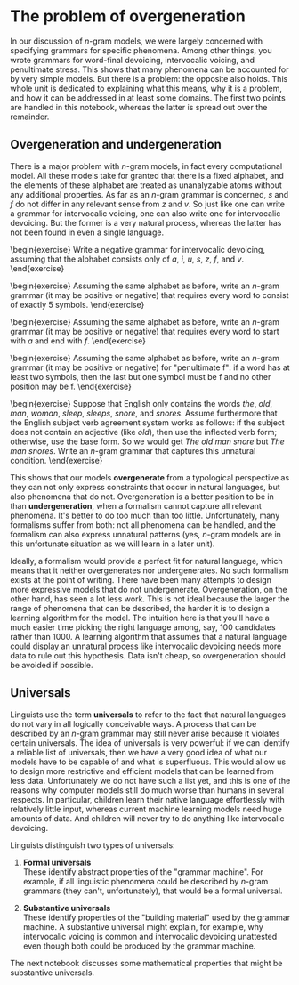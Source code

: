 # The problem of overgeneration

In our discussion of $n$-gram models, we were largely concerned with specifying grammars for specific phenomena.
Among other things, you wrote grammars for word-final devoicing, intervocalic voicing, and penultimate stress.
This shows that many phenomena can be accounted for by very simple models.
But there is a problem: the opposite also holds.
This whole unit is dedicated to explaining what this means, why it is a problem, and how it can be addressed in at least some domains.
The first two points are handled in this notebook, whereas the latter is spread out over the remainder.

## Overgeneration and undergeneration

There is a major problem with $n$-gram models, in fact every computational model.
All these models take for granted that there is a fixed alphabet, and the elements of these alphabet are treated as unanalyzable atoms without any additional properties.
As far as an $n$-gram grammar is concerned, *s* and *f* do not differ in any relevant sense from *z* and *v*.
So just like one can write a grammar for intervocalic voicing, one can also write one for intervocalic devoicing.
But the former is a very natural process, whereas the latter has not been found in even a single language.

\begin{exercise}
Write a negative grammar for intervocalic devoicing, assuming that the alphabet consists only of *a*, *i*, *u*, *s*, *z*, *f*, and *v*.
\end{exercise}

\begin{exercise}
Assuming the same alphabet as before,
write an $n$-gram grammar (it may be positive or negative) that requires every word to consist of exactly 5 symbols.
\end{exercise}

\begin{exercise}
Assuming the same alphabet as before,
write an $n$-gram grammar (it may be positive or negative) that requires every word to start with *a* and end with *f*.
\end{exercise}

\begin{exercise}
Assuming the same alphabet as before,
write an $n$-gram grammar (it may be positive or negative) for "penultimate f": if a word has at least two symbols, then the last but one symbol must be f and no other position may be f.
\end{exercise}

\begin{exercise}
Suppose that English only contains the words *the*, *old*, *man*, *woman*, *sleep*, *sleeps*, *snore*, and *snores*.
Assume furthermore that the English subject verb agreement system works as follows: if the subject does not contain an adjective (like *old*), then use the inflected verb form; otherwise, use the base form.
So we would get *The old man snore* but *The man snores*.
Write an $n$-gram grammar that captures this unnatural condition.
\end{exercise}

This shows that our models **overgenerate** from a typological perspective as they can not only express constraints that occur in natural languages, but also phenomena that do not.
Overgeneration is a better position to be in than **undergeneration**, when a formalism cannot capture all relevant phenomena.
It's better to do too much than too little.
Unfortunately, many formalisms suffer from both: not all phenomena can be handled, and the formalism can also express unnatural patterns (yes, $n$-gram models are in this unfortunate situation as we will learn in a later unit).

Ideally, a formalism would provide a perfect fit for natural language, which means that it neither overgenerates nor undergenerates.
No such formalism exists at the point of writing.
There have been many attempts to design more expressive models that do not undergenerate.
Overgeneration, on the other hand, has seen a lot less work.
This is not ideal because the larger the range of phenomena that can be described, the harder it is to design a learning algorithm for the model.
The intuition here is that you'll have a much easier time picking the right language among, say, 100 candidates rather than 1000.
A learning algorithm that assumes that a natural language could display an unnatural process like intervocalic devoicing needs more data to rule out this hypothesis.
Data isn't cheap, so overgeneration should be avoided if possible.


## Universals

Linguists use the term **universals** to refer to the fact that natural languages do not vary in all logically conceivable ways.
A process that can be described by an $n$-gram grammar may still never arise because it violates certain universals.
The idea of universals is very powerful: if we can identify a reliable list of universals, then we have a very good idea of what our models have to be capable of and what is superfluous.
This would allow us to design more restrictive and efficient models that can be learned from less data.
Unfortunately we do not have such a list yet, and this is one of the reasons why computer models still do much worse than humans in several respects.
In particular, children learn their native language effortlessly with relatively little input, whereas current machine learning models need huge amounts of data.
And children will never try to do anything like intervocalic devoicing.

Linguists distinguish two types of universals:

1.  **Formal universals**  
    These identify abstract properties of the "grammar machine".
    For example, if all linguistic phenomena could be described by $n$-gram grammars (they can't, unfortunately), that would be a formal universal.

1.  **Substantive universals**  
    These identify properties of the "building material" used by the grammar machine.
    A substantive universal might explain, for example, why intervocalic voicing is common and intervocalic devoicing unattested even though both could be produced by the grammar machine.

The next notebook discusses some mathematical properties that might be substantive universals.

